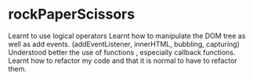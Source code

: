 # rockPaperScissors
Learnt to use logical operators 
Learnt how to manipulate the DOM tree as well as add events. (addEventListener, innerHTML, bubbling, capturing)
Understood better the use of functions , especially callback functions.
Learnt how to refactor my code and that it is normal to have to refactor them.
